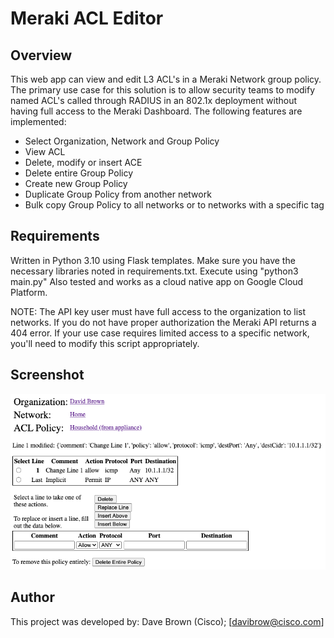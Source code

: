 # Meraki ACL Editor

## Overview
This web app can view and edit L3 ACL's in a Meraki Network group policy.  The primary use case for this solution is to allow security teams to modify named ACL's called through RADIUS in an 802.1x deployment without having full access to the Meraki Dashboard.  The following features are implemented:
- Select Organization, Network and Group Policy
- View ACL
- Delete, modify or insert ACE
- Delete entire Group Policy
- Create new Group Policy
- Duplicate Group Policy from another network
- Bulk copy Group Policy to all networks or to networks with a specific tag

## Requirements
Written in Python 3.10 using Flask templates.  Make sure you have the necessary libraries noted in requirements.txt.  Execute using "python3 main.py"
Also tested and works as a cloud native app on Google Cloud Platform.

NOTE: The API key user must have full access to the organization to list networks.  If you do not have proper authorization the Meraki API returns a 404 error.  If your use case requires limited access to a specific network, you'll need to modify this script appropriately.

## Screenshot
<img src='https://github.com/CiscoSE/meraki-acl/blob/main/Screen%20Shot%202020-11-19.png'>

## Author
This project was developed by:
  Dave Brown (Cisco); [davibrow@cisco.com]
  

